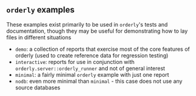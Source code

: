 ## `orderly` examples

These examples exist primarily to be used in `orderly`'s tests and documentation, though they may be useful for demonstrating how to lay files in different situations

* `demo`: a collection of reports that exercise most of the core features of orderly (used to create reference data for regression testing)
* `interactive`: reports for use in conjunction with `orderly.server::orderly_runner` and not of general interest
* `minimal`: a fairly minimal `orderly` example with just one report
* `nodb`: even more minimal than `minimal` - this case does not use any source databases
